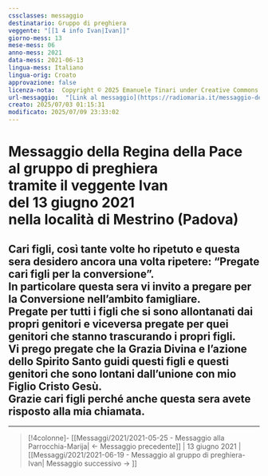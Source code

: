 ```yaml
---
cssclasses: messaggio
destinatario: Gruppo di preghiera
veggente: "[[1 4 info Ivan|Ivan]]"
giorno-mess: 13
mese-mess: 06
anno-mess: 2021
data-mess: 2021-06-13
lingua-mess: Italiano
lingua-orig: Croato
approvazione: false
licenza-nota:  Copyright © 2025 Emanuele Tinari under Creative Commons BY-NC-SA 4.0 https://creativecommons.org/licenses/by-nc-sa/4.0/
url-messaggio:  "[Link al messaggio](https://radiomaria.it/messaggio-del-13-giugno-2021/)"
creato: 2025/07/03 01:15:31
modificato: 2025/07/09 23:33:02
---
```


# Messaggio della Regina della Pace<br>al gruppo di preghiera<br>tramite il veggente Ivan<br>del 13 giugno 2021<br>nella località di Mestrino (Padova)

## Cari figli, così tante volte ho ripetuto e questa sera desidero ancora una volta ripetere: “Pregate cari figli per la conversione”.<br>In particolare questa sera vi invito a pregare per la Conversione nell’ambito famigliare.<br>Pregate per tutti i figli che si sono allontanati dai propri genitori e viceversa pregate per quei genitori che stanno trascurando i propri figli.<br>Vi prego pregate che la Grazia Divina e l’azione dello Spirito Santo guidi questi figli e questi genitori che sono lontani dall’unione con mio Figlio Cristo Gesù.<br>Grazie cari figli perché anche questa sera avete risposto alla mia chiamata.

***

> [!4colonne]- [[Messaggi/2021/2021-05-25 - Messaggio alla Parrocchia-Marija| ← Messaggio precedente]] | 13 giugno 2021 | [[Messaggi/2021/2021-06-19 - Messaggio al gruppo di preghiera-Ivan| Messaggio successivo → ]]
